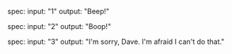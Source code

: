 spec:
  input: "1"
  output: "Beep!"

spec:
  input: "2"
  output: "Boop!"

spec:
  input: "3"
  output: "I'm sorry, Dave. I'm afraid I can't do that."
